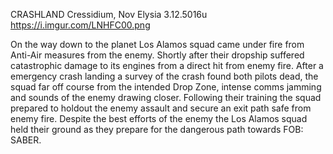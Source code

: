 CRASHLAND
Cressidium, Nov Elysia
3.12.5016u
https://i.imgur.com/LNHFC00.png

On the way down to the planet Los Alamos squad came under fire from Anti-Air measures from the enemy. Shortly after their dropship suffered catastrophic damage to its engines from a direct hit from enemy fire. After a emergency crash landing a survey of the crash found both pilots dead, the squad far off course from the intended Drop Zone, intense comms jamming and sounds of the enemy drawing closer. Following their training the squad prepared to holdout the enemy assault and secure an exit path safe from enemy fire. Despite the best efforts of the enemy the Los Alamos squad held their ground as they prepare for the dangerous path towards FOB: SABER.